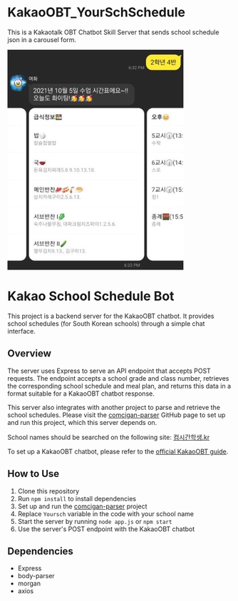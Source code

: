 # KakaoOBT_YourSchSchedule
This is a Kakaotalk OBT Chatbot Skill Server that sends school schedule json in a carousel form.

![Message Example](image.JPG)

# Kakao School Schedule Bot

This project is a backend server for the KakaoOBT chatbot. It provides school schedules (for South Korean schools) through a simple chat interface.

## Overview

The server uses Express to serve an API endpoint that accepts POST requests. The endpoint accepts a school grade and class number, retrieves the corresponding school schedule and meal plan, and returns this data in a format suitable for a KakaoOBT chatbot response.

This server also integrates with another project to parse and retrieve the school schedules. Please visit the [comcigan-parser](https://github.com/leegeunhyeok/comcigan-parser) GitHub page to set up and run this project, which this server depends on.

School names should be searched on the following site: [컴시간학생.kr](http://컴시간학생.kr)

To set up a KakaoOBT chatbot, please refer to the [official KakaoOBT guide](https://i.kakao.com/docs/getting-started-overview#%EC%B1%97%EB%B4%87-%EA%B4%80%EB%A6%AC%EC%9E%90%EC%84%BC%ED%84%B0-%EA%B5%AC%EC%A1%B0).

## How to Use

1. Clone this repository
2. Run `npm install` to install dependencies
3. Set up and run the [comcigan-parser](https://github.com/leegeunhyeok/comcigan-parser) project
4. Replace `Yoursch` variable in the code with your school name
5. Start the server by running `node app.js` or `npm start`
6. Use the server's POST endpoint with the KakaoOBT chatbot

## Dependencies

- Express
- body-parser
- morgan
- axios
